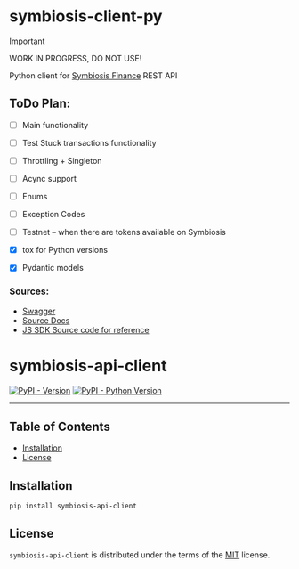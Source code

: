 # symbiosis-client-py

> [!IMPORTANT]
> WORK IN PROGRESS, DO NOT USE!

Python client for [Symbiosis Finance](https://symbiosis.finance/) REST API

## ToDo Plan:

- [ ] Main functionality
- [ ] Test Stuck transactions functionality
- [ ] Throttling + Singleton
- [ ] Acync support
- [ ] Enums
- [ ] Exception Codes
- [ ] Testnet – when there are tokens available on Symbiosis
- [X] tox for Python versions
- [X] Pydantic models



### Sources:

- [Swagger](https://api.symbiosis.finance/crosschain/docs/)
- [Source Docs](https://docs.symbiosis.finance/developer-tools/symbiosis-api)
- [JS SDK Source code for reference](https://github.com/symbiosis-finance/js-sdk)



# symbiosis-api-client

[![PyPI - Version](https://img.shields.io/pypi/v/symbiosis-api-client.svg)](https://pypi.org/project/symbiosis-api-client)
[![PyPI - Python Version](https://img.shields.io/pypi/pyversions/symbiosis-api-client.svg)](https://pypi.org/project/symbiosis-api-client)

-----

## Table of Contents

- [Installation](#installation)
- [License](#license)

## Installation

```console
pip install symbiosis-api-client
```

## License

`symbiosis-api-client` is distributed under the terms of the [MIT](https://spdx.org/licenses/MIT.html) license.
